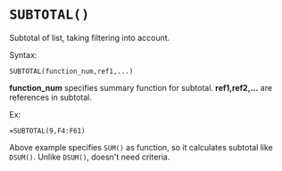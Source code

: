 # `SUBTOTAL()`

Subtotal of list, taking filtering into account.

Syntax:

```excel
SUBTOTAL(function_num,ref1,...)
```

**function_num** specifies summary function for subtotal. **ref1,ref2,...** are references in subtotal.

Ex:

```excel
=SUBTOTAL(9,F4:F61)
```

Above example specifies `SUM()` as function, so it calculates subtotal like `DSUM()`. Unlike `DSUM()`, doesn't need criteria.
